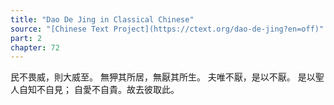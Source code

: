```yaml
---
title: "Dao De Jing in Classical Chinese"
source: "[Chinese Text Project](https://ctext.org/dao-de-jing?en=off)"
part: 2
chapter: 72
---
```

民不畏威，則大威至。
無狎其所居，無厭其所生。
夫唯不厭，是以不厭。
是以聖人自知不自見；
自愛不自貴。故去彼取此。